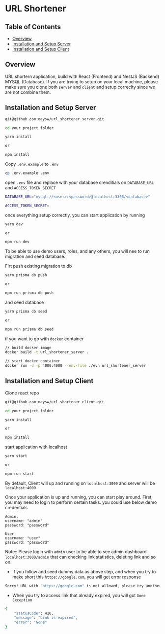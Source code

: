 # URL Shortener

## Table of Contents

- [Overview](#overview)
- [Installation and Setup Server](#installation-and-setup-server)
- [Installation and Setup Client](#installation-and-setup-client)

## Overview

URL shortern application, build with React (Frontend) and NestJS (Backend) MYSQL (Database). If you are trying to setup on your local machine, please make sure you clone both `server` and `client` and setup correclty since we are not combine them.

## Installation and Setup Server

```bash
git@github.com:naysw/url_shortener_server.git
```

```bash
cd your project folder
```

```bash
yarn install

or

npm install
```

Copy `.env.example` to `.env`

```bash
cp .env.example .env
```

open `.env` file and replace with your database crenditials on `DATABASE_URL` and `ACCESS_TOKEN_SECRET`

```bash
DATABASE_URL="mysql://<user>:<password>@localhost:3306/<database>"

ACCESS_TOKEN_SECRET=
```

once everything setup correctly, you can start application by running

```bash
yarn dev

or

npm run dev
```

To be able to use demo users, roles, and any others, you will nee to run migration and seed database.

Firt push existing migration to db

```bash
yarn prisma db push

or

npm run prisma db push
```

and seed database

```bash
yarn prisma db seed

or

npm run prisma db seed
```

if you want to go with `docker` container

```bash
// build docker image
docker build -t url_shortener_server .

// start docker container
docker run -d -p 4000:4000 --env-file ./evn url_shortener_server
```

## Installation and Setup Client

Clone react repo

```bash
git@github.com:naysw/url_shortener_client.git
```

```bash
cd your project folder
```

```bash
yarn install

or

npm install
```

start application with localhost

```bash
yarn start

or

npm run start
```

By default, Client will up and running on `localhost:3000` and server will be `localhost:4000`

Once your application is up and running, you can start play around. First, you may need to login to perform certain tasks. you could use below demo credentials

```
Admin,
username: "admin"
password: "password"

User
username: "user"
password: "password"
```

Note:: Please login with `admin` user to be able to see admin dashboard `localhost:3000/admin` that can checking link statistics, deleting link and so on.

- If you follow and seed dummy data as above step, and when you try to make short this `https://google.com`, you will get error response

```bash
Sorry! URL with "https://google.com" is not allowed, please try another one
```

- When you try to access link that already expired, you will got `Gone Exception`

```bash
{
    "statusCode": 410,
    "message": "Link is expired",
    "error": "Gone"
}

```
